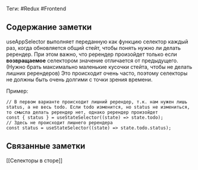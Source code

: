 Теги: #Redux #Frontend
## Содержание заметки
useAppSelector выполняет переданную как функцию селектор каждый раз, когда обновляется общий стейт, чтобы понять нужно ли делать ререндер. При этом важно, что ререндер произойдет только если __возвращаемое__ селектором значение отличается от предыдущего. (Нужно брать максимально маленькие кусочки стейта, чтобы не делать лишних ререндеров)
Это происходит очень часто, поэтому селекторы не должны быть очень долгими с точки зрения времени.

Пример:
```TS
// В первом варианте происходит лишний ререндер, т.к. нам нужен лишь status, а не весь todo. Если todo изменится, но status не измениться, то смысла делать ререндер нет, однако ререндер произойдет
const { status } = useStateSelector((state) => state.todo); 
// Здесь не происходит лишнего ререндера 
const status = useStateSelector((state) => state.todo.status);
```
## Связанные заметки
[[Селекторы в сторе]]